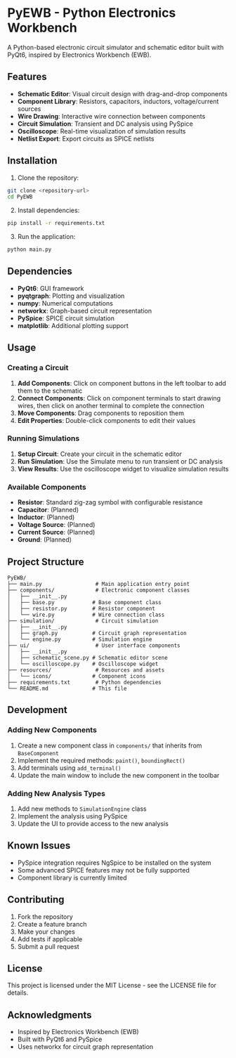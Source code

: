 # PyEWB - Python Electronics Workbench

A Python-based electronic circuit simulator and schematic editor built with PyQt6, inspired by Electronics Workbench (EWB).

## Features

- **Schematic Editor**: Visual circuit design with drag-and-drop components
- **Component Library**: Resistors, capacitors, inductors, voltage/current sources
- **Wire Drawing**: Interactive wire connection between components
- **Circuit Simulation**: Transient and DC analysis using PySpice
- **Oscilloscope**: Real-time visualization of simulation results
- **Netlist Export**: Export circuits as SPICE netlists

## Installation

1. Clone the repository:
```bash
git clone <repository-url>
cd PyEWB
```

2. Install dependencies:
```bash
pip install -r requirements.txt
```

3. Run the application:
```bash
python main.py
```

## Dependencies

- **PyQt6**: GUI framework
- **pyqtgraph**: Plotting and visualization
- **numpy**: Numerical computations
- **networkx**: Graph-based circuit representation
- **PySpice**: SPICE circuit simulation
- **matplotlib**: Additional plotting support

## Usage

### Creating a Circuit

1. **Add Components**: Click on component buttons in the left toolbar to add them to the schematic
2. **Connect Components**: Click on component terminals to start drawing wires, then click on another terminal to complete the connection
3. **Move Components**: Drag components to reposition them
4. **Edit Properties**: Double-click components to edit their values

### Running Simulations

1. **Setup Circuit**: Create your circuit in the schematic editor
2. **Run Simulation**: Use the Simulate menu to run transient or DC analysis
3. **View Results**: Use the oscilloscope widget to visualize simulation results

### Available Components

- **Resistor**: Standard zig-zag symbol with configurable resistance
- **Capacitor**: (Planned)
- **Inductor**: (Planned)
- **Voltage Source**: (Planned)
- **Current Source**: (Planned)
- **Ground**: (Planned)

## Project Structure

```
PyEWB/
├── main.py                 # Main application entry point
├── components/             # Electronic component classes
│   ├── __init__.py
│   ├── base.py            # Base component class
│   ├── resistor.py        # Resistor component
│   └── wire.py            # Wire connection class
├── simulation/             # Circuit simulation
│   ├── __init__.py
│   ├── graph.py           # Circuit graph representation
│   └── engine.py          # Simulation engine
├── ui/                     # User interface components
│   ├── __init__.py
│   ├── schematic_scene.py # Schematic editor scene
│   └── oscilloscope.py    # Oscilloscope widget
├── resources/              # Resources and assets
│   └── icons/             # Component icons
├── requirements.txt        # Python dependencies
└── README.md              # This file
```

## Development

### Adding New Components

1. Create a new component class in `components/` that inherits from `BaseComponent`
2. Implement the required methods: `paint()`, `boundingRect()`
3. Add terminals using `add_terminal()`
4. Update the main window to include the new component in the toolbar

### Adding New Analysis Types

1. Add new methods to `SimulationEngine` class
2. Implement the analysis using PySpice
3. Update the UI to provide access to the new analysis

## Known Issues

- PySpice integration requires NgSpice to be installed on the system
- Some advanced SPICE features may not be fully supported
- Component library is currently limited

## Contributing

1. Fork the repository
2. Create a feature branch
3. Make your changes
4. Add tests if applicable
5. Submit a pull request

## License

This project is licensed under the MIT License - see the LICENSE file for details.

## Acknowledgments

- Inspired by Electronics Workbench (EWB)
- Built with PyQt6 and PySpice
- Uses networkx for circuit graph representation
